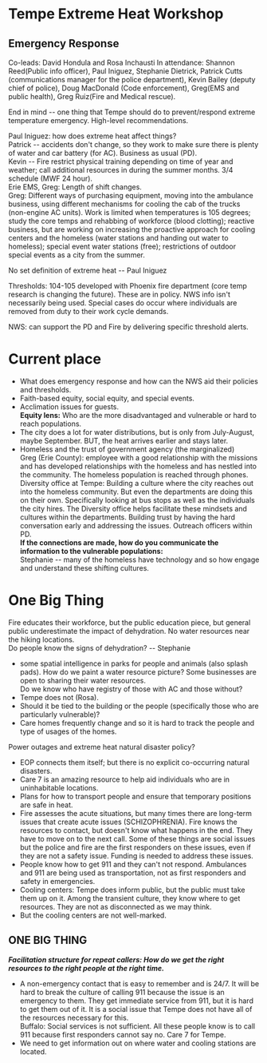 # Tempe Extreme Heat Workshop
## Emergency Response
Co-leads: David Hondula and Rosa Inchausti
In attendance: Shannon Reed(Public info officer), Paul Iniguez, Stephanie Dietrick, Patrick Cutts (communications manager for the police department), Kevin Bailey (deputy chief of police), Doug MacDonald (Code enforcement), Greg(EMS and public health), Greg Ruiz(Fire and Medical rescue).  

End in mind -- one thing that Tempe should do to prevent/respond extreme temperature emergency. High-level recommendations.  

Paul Iniguez: how does extreme heat affect things?  
Patrick -- accidents don't change, so they work to make sure there is plenty of water and car battery (for AC). Business as usual (PD).    
Kevin -- Fire restrict physical training depending on time of year and weather; call additional resources in during the summer months. 3/4 schedule (MWF 24 hour).    
Erie EMS, Greg: Length of shift changes.    
Greg: Different ways of purchasing equipment, moving into the ambulance business, using different mechanisms for cooling the cab of the trucks (non-engine AC units). Work is limited when temperatures is 105 degrees; study the core temps and rehabbing of workforce (blood clotting); reactive business, but are working on increasing the proactive approach for cooling centers and the homeless (water stations and handing out water to homeless); special event water stations (free); restrictions of outdoor special events as a city from the summer.  

No set definition of extreme heat -- Paul Iniguez    

Thresholds: 104-105 developed with Phoenix fire department (core temp research is changing the future). These are in policy. NWS info isn't necessarily being used. Special cases do occur where individuals are removed from duty to their work cycle demands.  

NWS: can support the PD and Fire by delivering specific threshold alerts.   

# Current place  
- What does emergency response and how can the NWS aid their policies and thresholds.  
- Faith-based equity, social equity, and special events.  
- Acclimation issues for guests.   
**Equity lens:** Who are the more disadvantaged and vulnerable or hard to reach populations.  
- The city does a lot for water distributions, but is only from July-August, maybe September. BUT, the heat arrives earlier and stays later.  
- Homeless and the trust of government agency (the marginalized)  
Greg (Erie County): employee with a good relationship with the missions and has developed relationships with the homeless and has nestled into the community. The homeless population is reached through phones.    
Diversity office at Tempe: Building a culture where the city reaches out into the homeless community. But even the departments are doing this on their own. Specifically looking at bus stops as well as the individuals the city hires. The Diversity office helps facilitate these mindsets and cultures within the departments. Building trust by having the hard conversation early and addressing the issues. Outreach officers within PD.  
**If the connections are made, how do you communicate the information to the vulnerable populations:**  
Stephanie -- many of the homeless have technology and so how engage and understand these shifting cultures.  

# One Big Thing  
Fire educates their workforce, but the public education piece, but general public underestimate the impact of dehydration. No water resources near the hiking locations.  
Do people know the signs of dehydration? -- Stephanie  
- some spatial intelligence in parks for people and animals (also splash pads). How do we paint a water resource picture? Some businesses are open to sharing their water resources.  
Do we know who have registry of those with AC and those without?  
- Tempe does not (Rosa).  
- Should it be tied to the building or the people (specifically those who are particularly vulnerable)?  
- Care homes frequently change and so it is hard to track the people and type of usages of the homes.  

Power outages and extreme heat natural disaster policy?  
- EOP connects them itself; but there is no explicit co-occurring natural disasters.  
- Care 7 is an amazing resource to help aid individuals who are in uninhabitable locations.  
- Plans for how to transport people and ensure that temporary positions are safe in heat.  
- Fire assesses the acute situations, but many times there are long-term issues that create acute issues (SCHIZOPHRENIA). Fire knows the resources to contact, but doesn't know what happens in the end. They have to move on to the next call. Some of these things are social issues but the police and fire are the first responders on these issues, even if they are not a safety issue. Funding is needed to address these issues.  
- People know how to get 911 and they can't not respond. Ambulances and 911 are being used as transportation, not as first responders and safety in emergencies.  
- Cooling centers: Tempe does inform public, but the public must take them up on it. Among the transient culture, they know where to get resources. They are not as disconnected as we may think.  
- But the cooling centers are not well-marked.  


## ONE BIG THING  
**_Facilitation structure for repeat callers: How do we get the right resources to the right people at the right time._**  
- A non-emergency contact that is easy to remember and is 24/7.  It will be hard to break the culture of calling 911 because the issue is an emergency to them. They get immediate service from 911, but it is hard to get them out of it. It is a social issue that Tempe does not have all of the resources necessary for this.  
Buffalo: Social services is not sufficient. All these people know is to call 911 because first responders cannot say no. Care 7 for Tempe.  
- We need to get information out on where water and cooling stations are located.     
